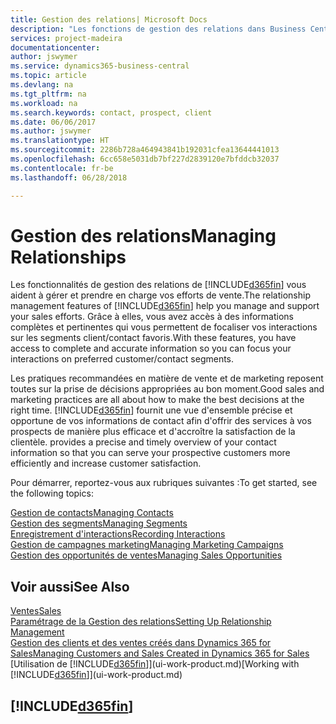 ```yaml
---
title: Gestion des relations| Microsoft Docs
description: "Les fonctions de gestion des relations dans Business Central prennent en charge vos efforts en matière de vente et vous permettent d'accéder à des informations sur les contacts et les prospects afin de pouvoir servir vos clients efficacement."
services: project-madeira
documentationcenter: 
author: jswymer
ms.service: dynamics365-business-central
ms.topic: article
ms.devlang: na
ms.tgt_pltfrm: na
ms.workload: na
ms.search.keywords: contact, prospect, client
ms.date: 06/06/2017
ms.author: jswymer
ms.translationtype: HT
ms.sourcegitcommit: 2286b728a464943841b192031cfea13644441013
ms.openlocfilehash: 6cc658e5031db7bf227d2839120e7bfddcb32037
ms.contentlocale: fr-be
ms.lasthandoff: 06/28/2018

---
```

# <a name="managing-relationships"></a><span data-ttu-id="1835a-103">Gestion des relations</span><span class="sxs-lookup"><span data-stu-id="1835a-103">Managing Relationships</span></span>
<span data-ttu-id="1835a-104">Les fonctionnalités de gestion des relations de [!INCLUDE[d365fin](includes/d365fin_md.md)] vous aident à gérer et prendre en charge vos efforts de vente.</span><span class="sxs-lookup"><span data-stu-id="1835a-104">The relationship management features of [!INCLUDE[d365fin](includes/d365fin_md.md)] help you manage and support your sales efforts.</span></span> <span data-ttu-id="1835a-105">Grâce à elles, vous avez accès à des informations complètes et pertinentes qui vous permettent de focaliser vos interactions sur les segments client/contact favoris.</span><span class="sxs-lookup"><span data-stu-id="1835a-105">With these features, you have access to complete and accurate information so you can focus your interactions on preferred customer/contact segments.</span></span>

<span data-ttu-id="1835a-106">Les pratiques recommandées en matière de vente et de marketing reposent toutes sur la prise de décisions appropriées au bon moment.</span><span class="sxs-lookup"><span data-stu-id="1835a-106">Good sales and marketing practices are all about how to make the best decisions at the right time.</span></span> [!INCLUDE[d365fin](includes/d365fin_md.md)]<span data-ttu-id="1835a-107"> fournit une vue d'ensemble précise et opportune de vos informations de contact afin d'offrir des services à vos prospects de manière plus efficace et d'accroître la satisfaction de la clientèle.</span><span class="sxs-lookup"><span data-stu-id="1835a-107"> provides a precise and timely overview of your contact information so that you can serve your prospective customers more efficiently and increase customer satisfaction.</span></span>

<span data-ttu-id="1835a-108">Pour démarrer, reportez-vous aux rubriques suivantes :</span><span class="sxs-lookup"><span data-stu-id="1835a-108">To get started, see the following topics:</span></span>

[<span data-ttu-id="1835a-109">Gestion de contacts</span><span class="sxs-lookup"><span data-stu-id="1835a-109">Managing Contacts</span></span>](marketing-contacts.md)  
[<span data-ttu-id="1835a-110">Gestion des segments</span><span class="sxs-lookup"><span data-stu-id="1835a-110">Managing Segments</span></span>](marketing-segments.md)  
[<span data-ttu-id="1835a-111">Enregistrement d'interactions</span><span class="sxs-lookup"><span data-stu-id="1835a-111">Recording Interactions</span></span>](marketing-interactions.md)  
[<span data-ttu-id="1835a-112">Gestion de campagnes marketing</span><span class="sxs-lookup"><span data-stu-id="1835a-112">Managing Marketing Campaigns</span></span>](marketing-campaigns.md)  
[<span data-ttu-id="1835a-113">Gestion des opportunités de ventes</span><span class="sxs-lookup"><span data-stu-id="1835a-113">Managing Sales Opportunities</span></span>](marketing-manage-sales-opportunities.md)

## <a name="see-also"></a><span data-ttu-id="1835a-114">Voir aussi</span><span class="sxs-lookup"><span data-stu-id="1835a-114">See Also</span></span>
[<span data-ttu-id="1835a-115">Ventes</span><span class="sxs-lookup"><span data-stu-id="1835a-115">Sales</span></span>](sales-manage-sales.md)  
[<span data-ttu-id="1835a-116">Paramétrage de la Gestion des relations</span><span class="sxs-lookup"><span data-stu-id="1835a-116">Setting Up Relationship Management</span></span>](marketing-setup-marketing.md)  
[<span data-ttu-id="1835a-117">Gestion des clients et des ventes créés dans Dynamics 365 for Sales</span><span class="sxs-lookup"><span data-stu-id="1835a-117">Managing Customers and Sales Created in Dynamics 365 for Sales</span></span>](marketing-integrate-dynamicscrm.md)  
<span data-ttu-id="1835a-118">[Utilisation de [!INCLUDE[d365fin](includes/d365fin_md.md)]](ui-work-product.md)</span><span class="sxs-lookup"><span data-stu-id="1835a-118">[Working with [!INCLUDE[d365fin](includes/d365fin_md.md)]](ui-work-product.md)</span></span>  

## [!INCLUDE[d365fin](includes/free_trial_md.md)]  
 

